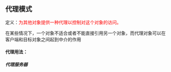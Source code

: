 ## 代理模式

定义：<font color=red>为其他对象提供一种代理以控制对这个对象的访问。</font>

在某些情况下，一个对象不适合或者不能直接引用另一个对象，而代理对象可以在客户端和目标对象之间起到中介的作用



#### 代理用法：

##### 代理服务器

